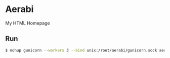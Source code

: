 # Aerabi
My HTML Homepage

## Run
```bash
$ nohup gunicorn --workers 3 --bind unix:/root/aerabi/gunicorn.sock aerabi.wsgi:application &
```
